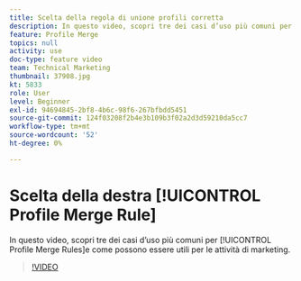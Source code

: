 ```yaml
---
title: Scelta della regola di unione profili corretta
description: In questo video, scopri tre dei casi d’uso più comuni per le Profile Merge Rules e come queste possono esserti utili per le attività di marketing.
feature: Profile Merge
topics: null
activity: use
doc-type: feature video
team: Technical Marketing
thumbnail: 37908.jpg
kt: 5833
role: User
level: Beginner
exl-id: 94694845-2bf8-4b6c-98f6-267bfbdd5451
source-git-commit: 124f03208f2b4e3b109b3f02a2d3d59210da5cc7
workflow-type: tm+mt
source-wordcount: '52'
ht-degree: 0%

---
```


# Scelta della destra [!UICONTROL Profile Merge Rule]

In questo video, scopri tre dei casi d’uso più comuni per [!UICONTROL Profile Merge Rules]e come possono essere utili per le attività di marketing.

>[!VIDEO](https://video.tv.adobe.com/v/37908/?quality=12&learn=on)
